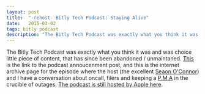 ```yaml
---
layout: post
title:  "-rehost- Bitly Tech Podcast: Staying Alive"
date:   2015-03-02
tags: bitly podcast
description: "The Bitly Tech Podcast was exactly what you think it was and was choice little piece of content"
---
```


The Bitly Tech Podcast was exactly what you think it was and was choice little piece of content, that has since been abandoned / unmaintaned. [This](https://word.bitly.com/post/116917905082/introducing-the-bitly-tech-podcast) is the link to the podcast annoucenment post, and this is the internet archive page for the episode where the host (the excellent [Seaon O'Connor](https://twitter.com/theseanoc?lang=en)) and I have a conversation about oncall, filers and keeping a [P.M.A](https://en.wikipedia.org/wiki/Positive_mental_attitude) in the crucible of outages. [The podcast is still hosted by Apple here](https://podcasts.apple.com/us/podcast/episode-1-staying-alive/id986808888?i=1000340169239).